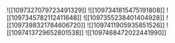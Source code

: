 ![[1097327079723491329]]
![[1097341815475191808]]
![[1097345782112411648]]
![[1097355238401404928]]
![[1097398321784606720]]
![[1097411905935851526]]
![[1097413729652801538]]
![[1097468472022441990]]
